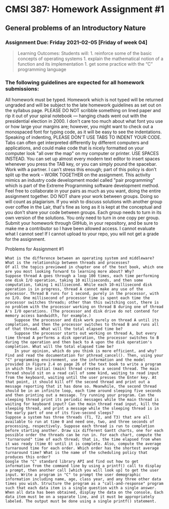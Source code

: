 # CMSI 387: Homework Assignment #1
## General problems of an Introductory Nature
### Assignment Due: Friday 2021-02-05 [Friday of week 04]

<blockquote>
Learning Outcomes: Students will:
1. reinforce some of the basic concepts of operating systems
1. explain the mathematical notion of a function and its implementation
1. get some practice with the <q>C</q> programming language
</blockquote>

### The following guidelines are expected for all homework submissions:

All homework must be typed. Homework which is not typed will be returned ungraded and will be subject to the late homework guidelines as set out on the syllabus page. PLEASE DO NOT scribble something on lined paper and rip it out of your spiral notebook — hanging chads went out with the presidential election in 2000.
    I don't care too much about what font you use or how large your margins are; however, you might want to check out a monospaced font for typing code, as it will be easy to see the indentations.
    Speaking of indenting, PLEASE DON'T USE TABS TO INDENT YOUR CODE. Tabs can often get interpreted differently by different computers and applications, and could make code that is nicely formatted on your computer look "all over the map" on my computer or printer. USE SPACES INSTEAD. You can set up almost every modern text editor to insert spaces whenever you press the TAB key, or you can simply pound the spacebar.
    Work with a partner. I can't stress this enough; part of this policy is don't split up the work – WORK TOGETHER on the assignment. This activity mimics an industry code development model called "pair programming" which is part of the Extreme Programming software development method. Feel free to collaborate in your pairs as much as you want, doing the entire assignment together.
    DO NOT share your work between groups. Doing so will count as plagiarism. If you wish to discuss solutions with another group over coffee in the Lair, that's fine as long as it is kept at the conceptual and you don't share your code between groups. Each group needs to turn in its own version of the solutions.
    You only need to turn in one copy per group.
    Submit your homework through GitHub, in your repository, and be sure to make me a contributor so I have been allowed access. I cannot evaluate what I cannot see! If I cannot upload to your repo, you will not get a grade for the assignment.

Problems for Assignment #1

    What is the difference between an operating system and middleware?
    What is the relationship between threads and processes?
    Of all the topics previewed in chapter one of the text book, which one are you most looking forward to learning more about? Why?
    Suppose thread A goes through a loop 100 times, each time performing one disk I/O operation, taking 10 milliseconds, and then some computation, taking 1 millisecond. While each 10-millisecond disk operation is in progress, thread A cannot make any use of the processor. Thread B runs for 1 second, purely in the processor, with no I/O. One millisecond of processor time is spent each time the processor switches threads; other than this switching cost, there is no problem with the processor working on thread B during one of thread A's I/O operations. (The processor and disk drive do not contend for memory access bandwidth, for example.)
        Suppose the processor and disk work purely on thread A until its completion, and then the processor switches to thread B and runs all of that thread. What will the total elapsed time be?
        Suppose the processor starts out working on thread A, but every time thread A performs a disk operation, the processor switches to B during the operation and then back to A upon the disk operation's completion. What will the total elapsed time be?
        In your opinion, which do you think is more efficient, and why?
    Find and read the documentation for pthread_cancel(). Then, using your "C" programming environment, use the information and the model provided in Figure 2.4 on page 26 of the text book to write a program in which the initial (main) thread creates a second thread. The main thread should sit on a read call of some kind, waiting to read input from the keyboard, waiting until the user presses the Enter key. At that point, it should kill off the second thread and print out a message reporting that it has done so. Meanwhile, the second thread should be in an infinite loop, each time around sleeping five seconds and then printing out a message. Try running your program. Can the sleeping thread print its periodic messages while the main thread is waiting for keyboard input? Can the main thread read input, kill the sleeping thread, and print a message while the sleeping thread is in the early part of one of its five-second sleeps?
    Suppose a system has three threads (T1, T2, and T3) that are all available to run at time 0 and need one, two, and three seconds of processing, respectively. Suppose each thread is run to completion before starting another. Draw six different Gantt charts, one for each possible order the threads can be run in. For each chart, compute the "turnaround" time of each thread; that is, the time elapsed from when it was ready (time 0) until it is complete. Also, compute the average turnaround time for each order. Which order has the shortest average turnaround time? What is the name of the scheduling policy that produces this order?
    Google the "C" standard library API and find out how to get information from the command line by using a printf() call to display a prompt, then another call [which you will look up] to get the user input. Write a program in "C" to prompt the user demographic information including name, age, class year, and any three other data times you wish. Structure the program as a "call-and-response" program such that each data item is a single question with a single answer. When all data has been obtained, display the data on the console. Each data item must be on a separate line, and it must be appropriately labeled. The output must be done using a single printf() statement.
